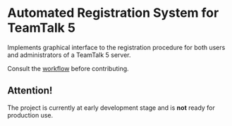 # Automated Registration System for TeamTalk 5

Implements graphical interface to the registration procedure for both users and administrators of a TeamTalk 5 server.

Consult the [workflow](workflow.md) before contributing.

## Attention!

The project is currently at early development stage and is **not** ready for production use.
